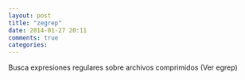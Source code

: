```yaml
---
layout: post
title: "zegrep"
date: 2014-01-27 20:11
comments: true
categories: 
---
```

Busca expresiones regulares sobre archivos comprimidos (Ver egrep)

